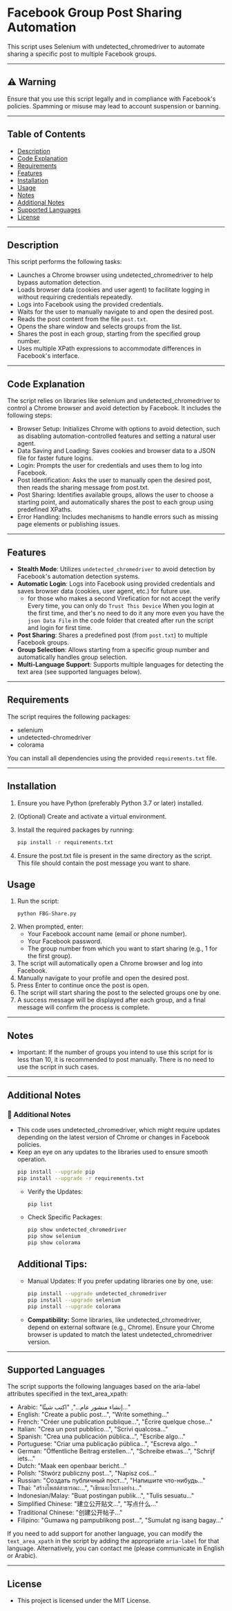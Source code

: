 # Facebook Group Post Sharing Automation

This script uses Selenium with undetected_chromedriver to automate sharing a specific post to multiple Facebook groups.

---

## ⚠️ Warning
Ensure that you use this script legally and in compliance with Facebook's policies. Spamming or misuse may lead to account suspension or banning.

---

## Table of Contents

- [Description](#description)
- [Code Explanation](#Code-Explanation)
- [Requirements](#requirements)
- [Features](#Features)
- [Installation](#installation)
- [Usage](#usage)
- [Notes](#notes)
- [Additional Notes](#additional-notes)
- [Supported Languages](#supported-languages)
- [License](#License)

---

## Description

This script performs the following tasks:
- Launches a Chrome browser using undetected_chromedriver to help bypass automation detection.
- Loads browser data (cookies and user agent) to facilitate logging in without requiring credentials repeatedly.
- Logs into Facebook using the provided credentials.
- Waits for the user to manually navigate to and open the desired post.
- Reads the post content from the file `post.txt`.
- Opens the share window and selects groups from the list.
- Shares the post in each group, starting from the specified group number.
- Uses multiple XPath expressions to accommodate differences in Facebook's interface.

---

## Code Explanation
The script relies on libraries like selenium and undetected_chromedriver to control a Chrome browser and avoid detection by Facebook. It includes the following steps:
* Browser Setup: Initializes Chrome with options to avoid detection, such as disabling automation-controlled features and setting a natural user agent.
* Data Saving and Loading: Saves cookies and browser data to a JSON file for faster future logins.
* Login: Prompts the user for credentials and uses them to log into Facebook.
* Post Identification: Asks the user to manually open the desired post, then reads the sharing message from post.txt.
* Post Sharing: Identifies available groups, allows the user to choose a starting point, and automatically shares the post to each group using predefined XPaths.
* Error Handling: Includes mechanisms to handle errors such as missing page elements or publishing issues.

---


## Features
- **Stealth Mode**: Utilizes `undetected_chromedriver` to avoid detection by Facebook's automation detection systems.
- **Automatic Login**: Logs into Facebook using provided credentials and saves browser data (cookies, user agent, etc.) for future use.
  * for those who makes a second Virefication for not accept the verify Every time, you can only do `Trust This Device` When you login at the first time, and ther's no need to do it any more even you have the `json Data File` in the code folder that created after run the script and login for first time.
- **Post Sharing**: Shares a predefined post (from `post.txt`) to multiple Facebook groups.
- **Group Selection**: Allows starting from a specific group number and automatically handles group selection.
- **Multi-Language Support**: Supports multiple languages for detecting the text area (see supported languages below).

---
## Requirements

The script requires the following packages:
- selenium
- undetected-chromedriver
- colorama

You can install all dependencies using the provided `requirements.txt` file.

---

## Installation

1. Ensure you have Python (preferably Python 3.7 or later) installed.
2. (Optional) Create and activate a virtual environment.
3. Install the required packages by running:

   ```bash
   pip install -r requirements.txt
   ```
4. Ensure the post.txt file is present in the same directory as the script. This file should contain the post message you want to share.

## Usage
1. Run the script:
   ```
   python FBG-Share.py
   ```
2. When prompted, enter:
   * Your Facebook account name (email or phone number).
   * Your Facebook password.
   * The group number from which you want to start sharing (e.g., 1 for the first group).
3. The script will automatically open a Chrome browser and log into Facebook.
4. Manually navigate to your profile and open the desired post.
5. Press Enter to continue once the post is open.
6. The script will start sharing the post to the selected groups one by one.
7. A success message will be displayed after each group, and a final message will confirm the process is complete.

---

## Notes
* Important: If the number of groups you intend to use this script for is less than 10, it is recommended to post manually. There is no need to use the script in such cases.

---

## Additional Notes
### 💬 Additional Notes
* This code uses undetected_chromedriver, which might require updates depending on the latest version of Chrome or changes in Facebook policies.
* Keep an eye on any updates to the libraries used to ensure smooth operation.
  ```bash
  pip install --upgrade pip
  pip install --upgrade -r requirements.txt
  ```
  * Verify the Updates:
    ```bash
    pip list
    ```
  * Check Specific Packages:
    ```bash
    pip show undetected_chromedriver
    pip show selenium
    pip show colorama
    ```
  ## Additional Tips:
  * Manual Updates: If you prefer updating libraries one by one, use:
    ```bash
    pip install --upgrade undetected_chromedriver
    pip install --upgrade selenium
    pip install --upgrade colorama
    ```
  * **Compatibility:** Some libraries, like undetected_chromedriver, depend on external software (e.g., Chrome). Ensure your Chrome browser is updated to match the latest undetected_chromedriver version.
---

## Supported Languages
The script supports the following languages based on the aria-label attributes specified in the text_area_xpath:
  * Arabic: "إنشاء منشور عام...", "اكتب شيئًا..."
  * English: "Create a public post...", "Write something..."
  * French: "Créer une publication publique...", "Écrire quelque chose..."
  * Italian: "Crea un post pubblico...", "Scrivi qualcosa..."
  * Spanish: "Crea una publicación pública...", "Escribe algo..."
  * Portuguese: "Criar uma publicação pública...", "Escreva algo..."
  * German: "Öffentliche Beitrag erstellen...", "Schreibe etwas...", "Schrijf iets..."
  * Dutch: "Maak een openbaar bericht..."
  * Polish: "Stwórz publiczny post...", "Napisz coś..."
  * Russian: "Создать публичный пост...", "Напишите что-нибудь..."
  * Thai: "สร้างโพสต์สาธารณะ...", "เขียนอะไรบางอย่าง..."
  * Indonesian/Malay: "Buat postingan publik...", "Tulis sesuatu..."
  * Simplified Chinese: "建立公开贴文...", "写点什么..."
  * Traditional Chinese: "创建公开帖子..."
  * Filipino: "Gumawa ng pampublikong post...", "Sumulat ng isang bagay..."

If you need to add support for another language, you can modify the `text_area_xpath` in the script by adding the appropriate `aria-label` for that language. Alternatively, you can contact me (please communicate in English or Arabic).

---


## License
* This project is licensed under the MIT License.

